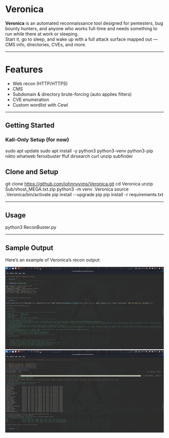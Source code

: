 # Veronica

**Veronica** is an automated reconnaissance tool designed for pentesters, bug bounty hunters, and anyone who works full-time and needs something to run while there at work or sleeping.  
Start it, go to sleep, and wake up with a full attack surface mapped out — CMS info, directories, CVEs, and more.

---

# Features

- Web recon (HTTP/HTTPS)
- CMS
- Subdomain & directory brute-forcing (auto applies filters)
- CVE enumeration
- Custom wordlist with Cewl

---

##  Getting Started

###  Kali-Only Setup (for now)

sudo apt update
sudo apt install -y python3 python3-venv python3-pip nikto whatweb feroxbuster ffuf dirsearch curl unzip subfinder


## Clone and Setup
git clone https://github.com/johnnyvims/Veronica.git
cd Veronica
unzip Sub/vhost_MEGA.txt.zip
python3 -m venv .Veronica
source .Veronica/bin/activate
pip install --upgrade pip
pip install -r requirements.txt

---

## Usage
python3 ReconBuster.py

---

## Sample Output

Here’s an example of Veronica’s recon output:

![Recon Screenshot](Screenshot1.png)
![Recon Screenshot](Screenshot2.png)

